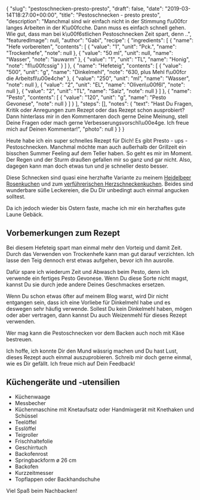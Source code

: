{
    "slug": "pestoschnecken-presto-presto",
    "draft": false,
    "date": "2019-03-14T18:27:00+00:00",
    "title": "Pestoschnecken - presto presto",
    "description": "Manchmal sind wir einfach nicht in der Stimmung f\u00fcr langes Arbeiten in der K\u00fcche. Dann muss es einfach schnell gehen. Wie gut, dass man bei k\u00f6stlichen Pestoschnecken Zeit spart, denn ..",
    "featuredImage": null,
    "author": "Gabi",
    "recipe": {
        "ingredients": [
            {
                "name": "Hefe vorbereiten",
                "contents": [
                    {
                        "value": "1",
                        "unit": "Pck.",
                        "name": "Trockenhefe",
                        "note": null
                    },
                    {
                        "value": "50 ml",
                        "unit": null,
                        "name": "Wasser",
                        "note": "lauwarm"
                    },
                    {
                        "value": "1",
                        "unit": "TL",
                        "name": "Honig",
                        "note": "fl\u00fcssig"
                    }
                ]
            },
            {
                "name": "Hefeteig",
                "contents": [
                    {
                        "value": "500",
                        "unit": "g",
                        "name": "Dinkelmehl",
                        "note": "630, plus Mehl f\u00fcr die Arbeitsfl\u00e4che"
                    },
                    {
                        "value": "250",
                        "unit": "ml",
                        "name": "Wasser",
                        "note": null
                    },
                    {
                        "value": "2",
                        "unit": "EL",
                        "name": "Oliven\u00f6l",
                        "note": null
                    },
                    {
                        "value": "2",
                        "unit": "TL",
                        "name": "Salz",
                        "note": null
                    }
                ]
            },
            {
                "name": "Pesto",
                "contents": [
                    {
                        "value": "120",
                        "unit": "g",
                        "name": "Pesto Gevonese",
                        "note": null
                    }
                ]
            }
        ],
        "steps": [],
        "notes": {
            "text": "Hast Du Fragen, Kritik oder Anregungen zum Rezept oder das Rezept schon ausprobiert? Dann hinterlass mir in den Kommentaren doch gerne Deine Meinung, stell Deine Fragen oder mach gerne Verbesserungsvorschl\u00e4ge. Ich freue mich auf Deinen Kommentar!",
            "photo": null
        }
    }
}

Heute habe ich ein super schnelles Rezept für Dich! Es gibt Presto - ups - Pestoschnecken. Manchmal möchte man auch außerhalb der Grillzeit ein bisschen Summer Feeling auf dem Teller haben. So geht es mir im Moment. Der Regen und der Sturm draußen gefallen mir so ganz und gar nicht. Also, dagegen kann man doch etwas tun und je schneller desto besser.

Diese Schnecken sind quasi eine herzhafte Variante zu meinem [Heidelbeer Rosenkuchen](https://kochfokus.de/artikel/heidelbeer-rosenkuchen-eine-su-e-ss-e-versuchung/http:// "Heidelbeer Rosenkuchen") und zum [verführerischen Herzschneckenkuchen](hthttps://kochfokus.de/artikel/verfuehrerischer-herzschneckenkuchen/tp:// "verführerischen Herzschneckenkuchen"). Beides sind wunderbare süße Leckereien, die Du Dir unbedingt auch einmal angucken solltest.

Da ich jedoch wieder bis Ostern faste, mache ich mir ein herzhaftes gute Laune Gebäck.

## Vorbemerkungen zum Rezept

Bei diesem Hefeteig spart man einmal mehr den Vorteig und damit Zeit. Durch das Verwenden von Trockenhefe kann man gut darauf verzichten. Ich lasse den Teig dennoch erst etwas aufgehen, bevor ich ihn ausrolle.

Dafür spare ich wiederum Zeit und Abwasch beim Pesto, denn ich verwende ein fertiges Pesto Gevonese. Wenn Du diese Sorte nicht magst, kannst Du sie durch jede andere Deines Geschmackes ersetzen.

Wenn Du schon etwas öfter auf meinem Blog warst, wird Dir nicht entgangen sein, dass ich eine Vorliebe für Dinkelmehl habe und es deswegen sehr häufig verwende. Sollest Du kein Dinkelmehl haben, mögen oder aber vertragen, dann kannst Du auch Weizenmehl für dieses Rezept verwenden.

Wer mag kann die Pestoschnecken vor dem Backen auch noch mit Käse bestreuen.

Ich hoffe, ich konnte Dir den Mund wässrig machen und Du hast Lust, dieses Rezept auch einmal auszuprobieren. Schreib mir doch gerne einmal, wie es Dir gefällt. Ich freue mich auf Dein Feedback!

## Küchengeräte und -utensilien

- Küchenwaage
- Messbecher
- Küchenmaschine mit Knetaufsatz oder Handmixgerät mit Knethaken und Schüssel
- Teelöffel
- Esslöffel
- Teigroller
- Frischhaltefolie
- Geschirrtuch
- Backofenrost
- Springbackform ø 26 cm
- Backofen
- Kurzzeitmesser
- Topflappen oder Backhandschuhe

Viel Spaß beim Nachbacken!